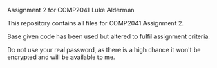 Assignment 2 for COMP2041
Luke Alderman

This repository contains all files for COMP2041 Assignment 2.

Base given code has been used but altered to fulfil assignment criteria.

Do not use your real password, as there is a high chance it won't be encrypted and will be available to me.
